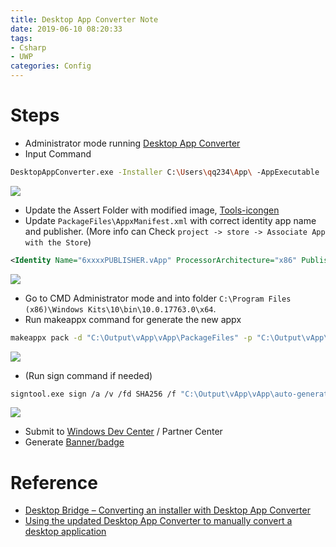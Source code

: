 ```yaml
---
title: Desktop App Converter Note
date: 2019-06-10 08:20:33
tags:
- Csharp
- UWP
categories: Config
---
```


# Steps
- Administrator mode running [Desktop App Converter](https://www.microsoft.com/en-us/p/desktop-app-converter/9nblggh4skzw)
- Input Command
``` bash
DesktopAppConverter.exe -Installer C:\Users\qq234\App\ -AppExecutable  vApp.exe -Destination C:\Output\vApp -PackageName "vApp" -Publisher "CN=C02xx-xxx-xxx" -Version 0.0.0.1 -MakeAppx -Sign -Verbose -Verify
```

![](https://i.imgur.com/10B1afZ.jpg)

- Update the Assert Folder with modified image, [Tools-icongen](http://cthedot.de/icongen/#output)
- Update `PackageFiles\AppxManifest.xml` with correct identity app name and publisher. (More info can Check `project -> store -> Associate App with the Store`)
``` xml
<Identity Name="6xxxxPUBLISHER.vApp" ProcessorArchitecture="x86" Publisher="CN=C02xxx-xxx-xxx-xxx-xxx" Version="1.0.0.0" />
```

![](https://i.imgur.com/0fIFLpp.jpg)

- Go to CMD Administrator mode and into folder `C:\Program Files (x86)\Windows Kits\10\bin\10.0.17763.0\x64`. 
- Run makeappx command for generate the new appx
``` bash
makeappx pack -d "C:\Output\vApp\vApp\PackageFiles" -p "C:\Output\vApp\vApp\vApp.appx"
```

![](https://i.imgur.com/BB3ncRR.png)

- (Run sign command if needed)
``` bash
signtool.exe sign /a /v /fd SHA256 /f "C:\Output\vApp\vApp\auto-generated.pfx" /p "123456" "C:\Output\vApp\vApp\vApp.appx"
```

![](https://i.imgur.com/ux2ZP6x.jpg)

- Submit to [Windows Dev Center](https://developer.microsoft.com/en-us/windows) / Partner Center
- Generate [Banner/badge](https://developer.microsoft.com/en-us/store/badges)

# Reference
- [Desktop Bridge – Converting an installer with Desktop App Converter](https://blogs.msdn.microsoft.com/appconsult/2016/10/17/desktop-bridge-converting-an-installer/)
- [Using the updated Desktop App Converter to manually convert a desktop application](https://blogs.msdn.microsoft.com/appconsult/2017/03/09/using-the-updated-desktop-app-converter-to-manually-convert-a-desktop-application/)